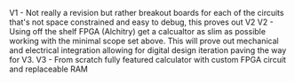 
V1 - Not really a revision but rather breakout boards for each of the circuits that's not space constrained and easy to debug, this proves out V2
V2 - Using off the shelf FPGA (Alchitry) get a calcualtor as slim as possible working with the minimal scope set above. This will prove out mechanical and electrical integration allowing for digital design iteration paving the way for V3.
V3 - From scratch fully featured calculator with custom FPGA circuit and replaceable RAM